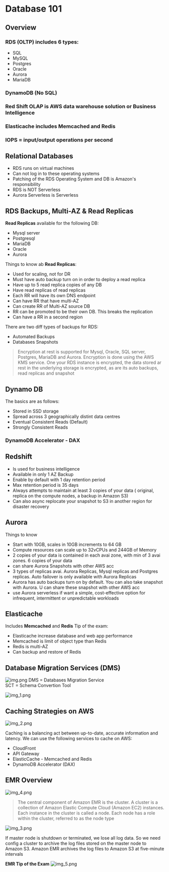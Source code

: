# Database 101

## Overview
### RDS (OLTP) includes 6 types:
- SQL
- MySQL
- Postgres
- Oracle
- Aurora
- MariaDB

### DynamoDB (No SQL)

### **Red Shift OLAP** is AWS data warehouse solution or Business Intelligence

### Elasticache includes Memcached and Redis

### IOPS = input/output operations per second

## Relational Databases
- RDS runs on virtual machines
- Can not log in to these operating systems
- Patching of the RDS Operating System and DB is Amazon's responsibility
- RDS is NOT Serverless
- Aurora Serverless is Serverless

## RDS Backups, Multi-AZ & Read Replicas
**Read Replicas** available for the following DB:
- Mysql server
- Postgresql
- MariaDB
- Oracle
- Aurora

Things to know ab **Read Replicas**:
- Used for scaling, not for DR
- Must have auto backup turn on in order to deploy a read replica
- Have up to 5 read replica copies of any DB
- Have read replicas of read replicas
- Each RR will have its own DNS endpoint
- Can have RR that have multi-AZ
- Can create RR of Multi-AZ source DB
- RR can be promoted to be their own DB. This breaks the replication
- Can have a RR in a second region

There are two diff types of backups for RDS:
- Automated Backups
- Databases Snapshots

> Encryption at rest is supported for Mysql, Oracle, SQL server, Postgres, MariaDB and Aurora.
> Encryption is done using the AWS KMS service. One your RDS instance is encrypted, the data stored
> ar rest in the underlying storage is encrypted, as are its auto backups, read replicas and 
> snapshot

## Dynamo DB
The basics are as follows:
- Stored in SSD storage
- Spread across 3 geographically distint data centres
- Eventual Consistent Reads (Default)
- Strongly Consistent Reads

### DynamoDB Accelerator - DAX

## Redshift
- Is used for business intelligence
- Available in only 1 AZ
Backup
- Enable by default with 1 day retention period
- Max retention period is 35 days
- Always attempts to maintain at least 3 copies of your data ( original, replica on the compute
  nodes, a backup in Amazon S3)
- Can also async replocate your snapshot to S3 in another region for disaster recovery

## Aurora
Things to know
- Start with 10GB, scales in 10GB increments to 64 GB
- Compute resources can scale up to 32vCPUs and 244GB of Memory
- 2 copies of your data is contained in each avai zone, with min of 3 avai zones. 6 copies of your
data
- can share Aurora Snapshots with other AWS acc
- 3 types of replicas avai. Aurora Replicas, Mysql replicas and Postgres replicas. Auto
failover is only available with Aurora Replicas
- Aurora has auto backups turn on by default. You can also take snapshot with Aurora. U can
share these snapshot with other AWS acc
- use Aurora serverless if want a simple, cost-effective option for infrequent, intermittent 
or unpredictable workloads
  
## Elasticache
Includes **Memcached** and **Redis**
Tip of the exam:
- Elasticache increase database and web app performance
- Memcached is limit of object type than Redis
- Redis is multi-AZ
- Can backup and restore of Redis

## Database Migration Services (DMS)
![img.png](img.png)
DMS = Databases Migration Service  
SCT = Schema Convertion Tool

![img_1.png](img_1.png)

## Caching Strategies on AWS
![img_2.png](img_2.png)

Caching is a balancing act between up-to-date, accurate information and latency. We can use
the following services to cache on AWS:
- CloudFront
- API Gateway
- ElasticCache - Memcached and Redis
- DynamoDB Accelerator (DAX)

## EMR Overview
![img_4.png](img_4.png)

> The central component of Amazon EMR is the cluster. A cluster is a collection of Amazon
> Elastic Compute Cloud (Amazon EC2) instances. Each instance in the cluster is called a 
> node. Each node has a role within the cluster, referred to as the node type

![img_3.png](img_3.png)

If master node is shutdown or terminated, we lose all log data. So we need config a cluster
to archive the log files stored on the master node to Amazon S3. Amazon EMR archives the log
files to Amazon S3 at five-minute intervals

**EMR Tip of the Exam**
![img_5.png](img_5.png)
